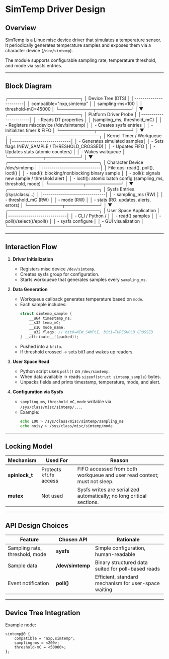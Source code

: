 # SimTemp Driver Design

## Overview
SimTemp is a Linux misc device driver that simulates a temperature sensor.  
It periodically generates temperature samples and exposes them via a character device (`/dev/simtemp`).

The module supports configurable sampling rate, temperature threshold, and mode via sysfs entries.

---

## Block Diagram



  ┌───────────────────────┐
  │  Device Tree (DTS)    │
  │-----------------------│
  │ compatible="nxp,simtemp" │
  │ sampling-ms=100        │
  │ threshold-mC=45000     │
  └───────────┬───────────┘
              │
              ▼
  ┌───────────────────────┐
  │ Platform Driver Probe │
  │-----------------------│
  │ - Reads DT properties │
  │   (sampling_ms, threshold_mC) │
  │ - Registers miscdevice (/dev/simtemp) │
  │ - Creates sysfs entries │
  │ - Initializes timer & FIFO │
  └───────────┬───────────┘
              │
              ▼
  ┌─────────────────────────────┐
  │ Kernel Timer / Workqueue     │
  │-----------------------------│
  │ - Generates simulated samples│
  │ - Sets flags (NEW_SAMPLE / THRESHOLD_CROSSED) │
  │ - Updates FIFO               │
  │ - Updates stats (atomic counters) │
  │ - Wakes waitqueue            │
  └───────────┬───────────┘
              │
              ▼
  ┌─────────────────────────────┐
  │ Character Device /dev/simtemp │
  │-----------------------------│
  │ File ops: read(), poll(), ioctl() │
  │ - read(): blocking/nonblocking binary sample │
  │ - poll(): signals new sample / threshold alert │
  │ - ioctl(): atomic batch config (sampling_ms, threshold, mode) │
  └───────────┬───────────┘
              │
              ▼
  ┌─────────────────────────────┐
  │ Sysfs Entries (/sys/class/...) │
  │-------------------------------│
  │ - sampling_ms (RW)             │
  │ - threshold_mC (RW)            │
  │ - mode (RW)                    │
  │ - stats (RO: updates, alerts, errors) │
  └───────────┬───────────┘
              │
              ▼
  ┌─────────────────────────────┐
  │ User Space Application      │
  │-----------------------------│
  │ - CLI / Python /       │
  │ - read() samples             │
  │ - poll()/select()/epoll()    │
  │ - sysfs configure    │
  │ - GUI visualization │
  └─────────────────────────────┘


---

## Interaction Flow

1. **Driver Initialization**
   - Registers misc device `/dev/simtemp`.
   - Creates sysfs group for configuration.
   - Starts workqueue that generates samples every `sampling_ms`.

2. **Data Generation**
   - Workqueue callback generates temperature based on `mode`.
   - Each sample includes:
     ```c
     struct simtemp_sample {
         __u64 timestamp_ns;
         __s32 temp_mC;
         __s16 mode_name;
         __u32 flags; // bit0=NEW_SAMPLE, bit1=THRESHOLD_CROSSED
     } __attribute__((packed));
     ```
   - Pushed into a `kfifo`.
   - If threshold crossed → sets bit1 and wakes up readers.

3. **User Space Read**
   - Python script uses `poll()` on `/dev/simtemp`.
   - When data available → reads `sizeof(struct simtemp_sample)` bytes.
   - Unpacks fields and prints timestamp, temperature, mode, and alert.

4. **Configuration via Sysfs**
   - `sampling_ms`, `threshold_mC`, `mode` writable via `/sys/class/misc/simtemp/...`.
   - Example:
     ```bash
     echo 100 > /sys/class/misc/simtemp/sampling_ms
     echo noisy > /sys/class/misc/simtemp/mode
     ```

---

## Locking Model
| Mechanism | Used For | Reason |
|------------|-----------|--------|
| **spinlock_t** | Protects `kfifo` access | FIFO accessed from both workqueue and user read context; must not sleep. |
| **mutex** | Not used | Sysfs writes are serialized automatically; no long critical sections. |

---

## API Design Choices

| Feature | Chosen API | Rationale |
|----------|-------------|-----------|
| Sampling rate, threshold, mode | **sysfs** | Simple configuration, human-readable |
| Sample data | **/dev/simtemp** | Binary structured data suited for poll-based reads |
| Event notification | **poll()** | Efficient, standard mechanism for user-space waiting |

---

## Device Tree Integration

Example node:
```dts
simtemp@0 {
    compatible = "nxp,simtemp";
    sampling-ms = <200>;
    threshold-mC = <50000>;
};
